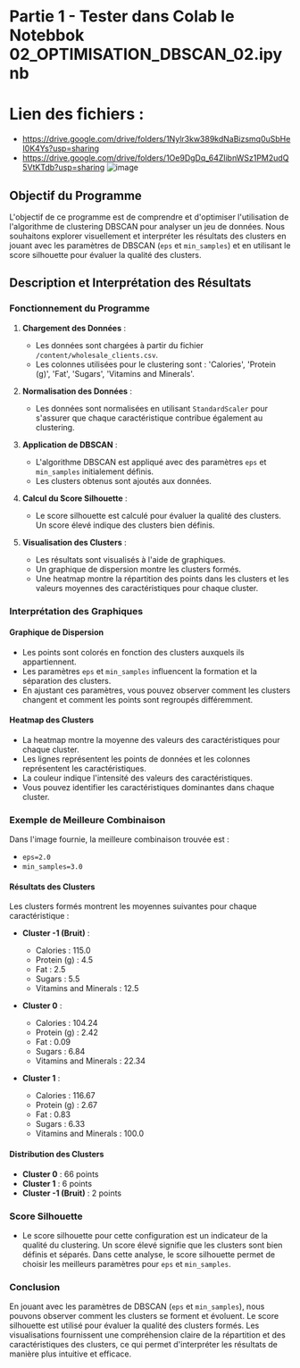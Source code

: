 # Partie 1 - Tester dans Colab le Notebbok 02_OPTIMISATION_DBSCAN_02.ipynb
# Lien des fichiers : 

- https://drive.google.com/drive/folders/1Nylr3kw389kdNaBizsmq0uSbHeI0K4Ys?usp=sharing
- https://drive.google.com/drive/folders/1Oe9DgDq_64ZlibnWSz1PM2udQ5VtKTdb?usp=sharing
![image](https://github.com/hrhouma/Apprentissage-Non-Supervise/assets/10111526/8f2d0525-527f-4ffa-956f-5fbb2fec49ac)

## Objectif du Programme

L'objectif de ce programme est de comprendre et d'optimiser l'utilisation de l'algorithme de clustering DBSCAN pour analyser un jeu de données. Nous souhaitons explorer visuellement et interpréter les résultats des clusters en jouant avec les paramètres de DBSCAN (`eps` et `min_samples`) et en utilisant le score silhouette pour évaluer la qualité des clusters.

## Description et Interprétation des Résultats

### Fonctionnement du Programme

1. **Chargement des Données** :
    - Les données sont chargées à partir du fichier `/content/wholesale_clients.csv`.
    - Les colonnes utilisées pour le clustering sont : 'Calories', 'Protein (g)', 'Fat', 'Sugars', 'Vitamins and Minerals'.

2. **Normalisation des Données** :
    - Les données sont normalisées en utilisant `StandardScaler` pour s'assurer que chaque caractéristique contribue également au clustering.

3. **Application de DBSCAN** :
    - L'algorithme DBSCAN est appliqué avec des paramètres `eps` et `min_samples` initialement définis.
    - Les clusters obtenus sont ajoutés aux données.

4. **Calcul du Score Silhouette** :
    - Le score silhouette est calculé pour évaluer la qualité des clusters. Un score élevé indique des clusters bien définis.

5. **Visualisation des Clusters** :
    - Les résultats sont visualisés à l'aide de graphiques.
    - Un graphique de dispersion montre les clusters formés.
    - Une heatmap montre la répartition des points dans les clusters et les valeurs moyennes des caractéristiques pour chaque cluster.

### Interprétation des Graphiques

#### Graphique de Dispersion

- Les points sont colorés en fonction des clusters auxquels ils appartiennent.
- Les paramètres `eps` et `min_samples` influencent la formation et la séparation des clusters.
- En ajustant ces paramètres, vous pouvez observer comment les clusters changent et comment les points sont regroupés différemment.

#### Heatmap des Clusters

- La heatmap montre la moyenne des valeurs des caractéristiques pour chaque cluster.
- Les lignes représentent les points de données et les colonnes représentent les caractéristiques.
- La couleur indique l'intensité des valeurs des caractéristiques.
- Vous pouvez identifier les caractéristiques dominantes dans chaque cluster.

### Exemple de Meilleure Combinaison

Dans l'image fournie, la meilleure combinaison trouvée est :
- `eps=2.0`
- `min_samples=3.0`

#### Résultats des Clusters

Les clusters formés montrent les moyennes suivantes pour chaque caractéristique :

- **Cluster -1 (Bruit)** :
  - Calories : 115.0
  - Protein (g) : 4.5
  - Fat : 2.5
  - Sugars : 5.5
  - Vitamins and Minerals : 12.5

- **Cluster 0** :
  - Calories : 104.24
  - Protein (g) : 2.42
  - Fat : 0.09
  - Sugars : 6.84
  - Vitamins and Minerals : 22.34

- **Cluster 1** :
  - Calories : 116.67
  - Protein (g) : 2.67
  - Fat : 0.83
  - Sugars : 6.33
  - Vitamins and Minerals : 100.0

#### Distribution des Clusters

- **Cluster 0** : 66 points
- **Cluster 1** : 6 points
- **Cluster -1 (Bruit)** : 2 points

### Score Silhouette

- Le score silhouette pour cette configuration est un indicateur de la qualité du clustering. Un score élevé signifie que les clusters sont bien définis et séparés. Dans cette analyse, le score silhouette permet de choisir les meilleurs paramètres pour `eps` et `min_samples`.

### Conclusion

En jouant avec les paramètres de DBSCAN (`eps` et `min_samples`), nous pouvons observer comment les clusters se forment et évoluent. Le score silhouette est utilisé pour évaluer la qualité des clusters formés. Les visualisations fournissent une compréhension claire de la répartition et des caractéristiques des clusters, ce qui permet d'interpréter les résultats de manière plus intuitive et efficace.




